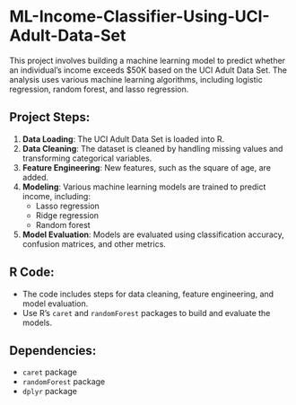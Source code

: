 # ML-Income-Classifier-Using-UCI-Adult-Data-Set

This project involves building a machine learning model to predict whether an individual’s income exceeds $50K based on the UCI Adult Data Set. The analysis uses various machine learning algorithms, including logistic regression, random forest, and lasso regression.

## Project Steps:
1. **Data Loading**: The UCI Adult Data Set is loaded into R.
2. **Data Cleaning**: The dataset is cleaned by handling missing values and transforming categorical variables.
3. **Feature Engineering**: New features, such as the square of age, are added.
4. **Modeling**: Various machine learning models are trained to predict income, including:
   - Lasso regression
   - Ridge regression
   - Random forest
5. **Model Evaluation**: Models are evaluated using classification accuracy, confusion matrices, and other metrics.

## R Code:
- The code includes steps for data cleaning, feature engineering, and model evaluation.
- Use R’s `caret` and `randomForest` packages to build and evaluate the models.

## Dependencies:
- `caret` package
- `randomForest` package
- `dplyr` package
